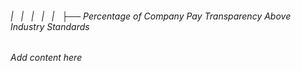 ###### |   |   |   |   |   ├── Percentage of Company Pay Transparency Above Industry Standards

*Add content here*